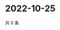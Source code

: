 # 2022-10-25

共 0 条

<!-- BEGIN WEIBO -->
<!-- 最后更新时间 Tue Oct 25 2022 07:22:26 GMT+0800 (China Standard Time) -->

<!-- END WEIBO -->
